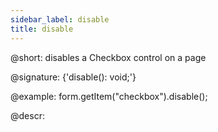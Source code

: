 ```yaml
---
sidebar_label: disable
title: disable
---          
```


@short: disables a Checkbox control on a page

@signature: {'disable(): void;'}

@example:
form.getItem("checkbox").disable();

@descr:
